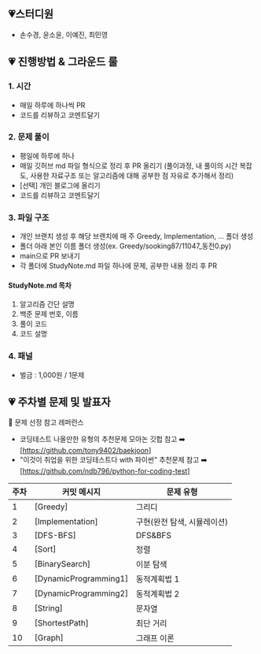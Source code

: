## 💗스터디원

- 손수경, 윤소윤, 이예진, 최민영
  </br>

## 💗 진행방법 & 그라운드 룰

### 1. 시간

- 매일 하루에 하나씩 PR
- 코드를 리뷰하고 코멘트달기

### 2. 문제 풀이

- 평일에 하루에 하나
- 매일 깃허브 md 파일 형식으로 정리 후 PR 올리기 (풀이과정, 내 풀이의 시간 복잡도, 사용한 자료구조 또는 알고리즘에 대해 공부한 점 자유로 추가해서 정리)
- [선택] 개인 블로그에 올리기
- 코드를 리뷰하고 코멘트달기

### 3. 파일 구조

- 개인 브랜치 생성 후 해당 브랜치에 매 주 Greedy, Implementation, ... 폴더 생성
- 폴더 아래 본인 이름 폴더 생성(ex. Greedy/sooking87/11047_동전0.py)
- main으로 PR 보내기
- 각 폴더에 StudyNote.md 파일 하나에 문제, 공부한 내용 정리 후 PR

#### StudyNote.md 목차

1. 알고리즘 간단 설명
2. 백준 문제 번호, 이름
3. 풀이 코드
4. 코드 설명

### 4. 패널

- 벌금 : 1,000원 / 1문제
  </br>

## 💗 주차별 문제 및 발표자

📖 문제 선정 참고 레퍼런스

- 코딩테스트 나올만한 유형의 추천문제 모아논 깃헙 참고 ➡️ [https://github.com/tony9402/baekjoon]
- "이것이 취업을 위한 코딩테스트다 with 파이썬" 추천문제 참고 ➡️ [https://github.com/ndb796/python-for-coding-test]
  </br>

| 주차 | 커밋 메시지           | 문제 유형                   |
| ---- | --------------------- | --------------------------- |
| 1    | [Greedy]              | 그리디                      |
| 2    | [Implementation]      | 구현(완전 탐색, 시뮬레이션) |
| 3    | [DFS-BFS]             | DFS&BFS                     |
| 4    | [Sort]                | 정렬                        |
| 5    | [BinarySearch]        | 이분 탐색                   |
| 6    | [DynamicProgramming1] | 동적계획법 1                |
| 7    | [DynamicProgramming2] | 동적계획법 2                |
| 8    | [String]              | 문자열                      |
| 9    | [ShortestPath]        | 최단 거리                   |
| 10   | [Graph]               | 그래프 이론                 |
